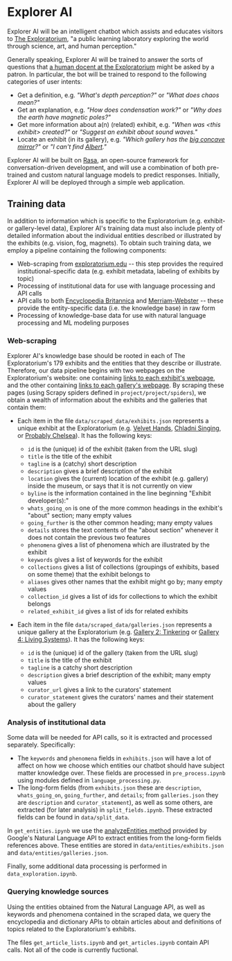 # Explorer AI

Explorer AI will be an intelligent chatbot which assists and educates visitors to 
[The Exploratorium](https://www.exploratorium.edu/about-us), "a public learning laboratory exploring the world through 
science, art, and human perception."

Generally speaking, Explorer AI will be trained to answer the sorts of questions that 
[a human docent at the Exploratorium](https://www.exploratorium.edu/exhibits/human-phenomena-explainer-station) might 
be asked by a patron. In particular, the bot will be trained to respond to the following categories of user intents:
  - Get a definition, e.g. _"What's depth perception?"_ or _"What does chaos mean?"_
  - Get an explanation, e.g. _"How does condensation work?"_ or _"Why does the earth have magnetic poles?"_
  - Get more information about a(n) (related) exhibit, e.g. _"When was \<this exhibit\> created?"_ or _"Suggest an 
exhibit about sound waves."_
  - Locate an exhibit (in its gallery), e.g. _"Which gallery has the 
[big concave mirror](https://www.exploratorium.edu/exhibits/giant-mirror)?"_ 
or _"I can't find [Albert](https://www.exploratorium.edu/exhibits/albert)."_

Explorer AI will be built on [Rasa](https://rasa.com/docs/rasa/), an open-source framework for conversation-driven 
development, and will use a combination of both pre-trained and custom natural language models to predict responses.
Initially, Explorer AI will be deployed through a simple web application. 


## Training data

In addition to information which is specific to the Exploratorium (e.g. exhibit- or gallery-level data), Explorer AI's 
training data must also include plenty of detailed information about the individual entities described or illustrated 
by the exhibits (e.g. vision, fog, magnets). To obtain such training data, we employ a pipeline containing the 
following components:
  - Web-scraping from [exploratorium.edu](https://www.exploratorium.edu/) --  this step provides the required 
institutional-specific data (e.g. exhibit metadata, labeling of exhibits by topic)
  - Processing of institutional data for use with language processing and API calls 
  - API calls to both [Encyclopedia Britannica](https://encyclopaediaapi.com/products/index) and 
[Merriam-Webster](https://dictionaryapi.com/products/index) -- these provide the entity-specific data (i.e. the 
knowledge base) in raw form
  - Processing of knowledge-base data for use with natural language processing and ML modeling purposes

### Web-scraping

Explorer AI's knowledge base should be rooted in each of The Exploratorium's 179 exhibits and the entities that they 
describe or illustrate. Therefore, our data pipeline begins with two webpages on the Exploratorium's website: 
one containing [links to each exhibit's webpage](https://www.exploratorium.edu/exhibits/all), and the other 
containing [links to each gallery's webpage](https://www.exploratorium.edu/visit/galleries). By scraping these pages 
(using Scrapy spiders defined in `project/project/spiders`), we obtain a wealth of information about the exhibits and 
the galleries that contain them:

  - Each item in the file `data/scraped_data/exhibits.json` represents a unique exhibit at the Exploratorium 
(e.g. [Velvet Hands](https://www.exploratorium.edu/exhibits/velvet-hands), 
[Chladni Singing](https://www.exploratorium.edu/exhibits/chladni-singing), or 
[Probably Chelsea](https://www.exploratorium.edu/exhibits/probably-chelsea)). It has the following keys:
  
    - `id` is the (unique) id of the exhibit (taken from the URL slug)
    - `title` is the title of the exhibit
    - `tagline` is a (catchy) short description
    - `description` gives a brief description of the exhibit
    - `location` gives the (current) location of the exhibit (e.g. gallery) inside the museum, or says that it is not 
currently on view
    - `byline` is the information contained in the line beginning "Exhibit developer(s):"
    - `whats_going_on` is one of the more common headings in the exhibit's "about" section; many empty values
    - `going_further` is the other common heading; many empty values
    - `details` stores the text contents of the "about section" whenever it does not contain the previous two features
    - `phenomena` gives a list of phenomena which are illustrated by the exhibit
    - `keywords` gives a list of keywords for the exhibit
    - `collections` gives a list of collections (groupings of exhibits, based on some theme) that the exhibit belongs to
    - `aliases` gives other names that the exhibit might go by; many empty values
    - `collection_id` gives a list of ids for collections to which the exhibit belongs
    - `related_exhibit_id` gives a list of ids for related exhibits
    
  - Each item in the file `data/scraped_data/galleries.json` represents a unique gallery at the Exploratorium 
(e.g. [Gallery 2: Tinkering](https://www.exploratorium.edu/visit/gallery-2) or 
[Gallery 4: Living Systems](https://www.exploratorium.edu/visit/gallery-4)). It has the following keys:
    - `id` is the (unique) id of the gallery (taken from the URL slug)
    - `title` is the title of the exhibit
    - `tagline` is a catchy short description
    - `description` gives a brief description of the exhibit; many empty values
    - `curator_url` gives a link to the curators' statement
    - `curator_statement` gives the curators' names and their statement about the gallery

### Analysis of institutional data

Some data will be needed for API calls, so it is extracted and processed separately. Specifically:
  - The `keywords` and `phenomena` fields in `exhibits.json` will have a lot of affect on how we choose which 
entities our chatbot should have subject matter knowledge over. These fields are processed in `pre_process.ipynb` 
using modules defined in `language_processing.py`. 
  - The long-form fields (from `exhibits.json` these are `description`, `whats_going_on`, `going_further`, and 
`details`; from `galleries.json` they are `description` and `curator_statement`), as well as some others, are 
extracted (for later analysis) in `split_fields.ipynb`. These extracted fields can be found in `data/split_data`. 

In `get_entities.ipynb` we use the 
[analyzeEntities method](https://cloud.google.com/natural-language/docs/analyzing-entities) provided by 
Google's Natural Language API to extract entities from the long-form fields references above. These entities are 
stored in `data/entities/exhibits.json` and `data/entities/galleries.json`. 

Finally, some additional data processing is performed in `data_exploration.ipynb`. 

### Querying knowledge sources
Using the entities obtained from the Natural Language API, as well as keywords and phenomena contained in the scraped 
data, we query the encyclopedia and dictionary APIs to obtain articles about and definitions of topics related to the 
Exploratorium's exhibits.

The files `get_article_lists.ipynb` and `get_articles.ipynb` contain API calls. Not all of the code is currently 
fuctional. 